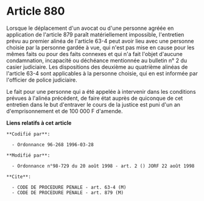 # Article 880

Lorsque le déplacement d'un avocat ou d'une personne agréée en application de l'article 879 paraît matériellement impossible,
l'entretien prévu au premier alinéa de l'article 63-4 peut avoir lieu avec une personne choisie par la personne gardée à vue,
qui n'est pas mise en cause pour les mêmes faits ou pour des faits connexes et qui n'a fait l'objet d'aucune condamnation,
incapacité ou déchéance mentionnée au bulletin n° 2 du casier judiciaire. Les dispositions des deuxième au quatrième alinéas
de l'article 63-4 sont applicables à la personne choisie, qui en est informée par l'officier de police judiciaire.

Le fait pour une personne qui a été appelée à intervenir dans les conditions prévues à l'alinéa précédent, de faire état
auprès de quiconque de cet entretien dans le but d'entraver le cours de la justice est puni d'un an d'emprisonnement et de
100 000 F d'amende.

**Liens relatifs à cet article**

	**Codifié par**:

	  - Ordonnance 96-268 1996-03-28

	**Modifié par**:

	  - Ordonnance n°98-729 du 20 août 1998 - art. 2 () JORF 22 août 1998

	**Cite**:

	  - CODE DE PROCEDURE PENALE - art. 63-4 (M)
	  - CODE DE PROCEDURE PENALE - art. 879 (M)
